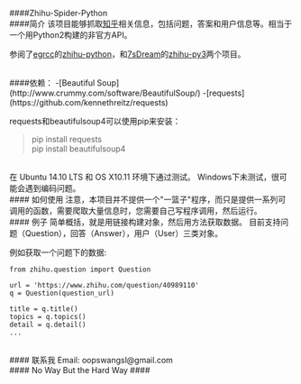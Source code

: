 ####Zhihu-Spider-Python
<br/>
####简介
该项目能够抓取[知乎](http://www.zhihu.com/)相关信息，包括问题，答案和用户信息等。相当于一个用Python2构建的非官方API。


参阅了[egrcc](https://github.com/egrcc)的[zhihu-python](https://github.com/egrcc/zhihu-python)，和[7sDream](https://github.com/7sDream)的[zhihu-py3](https://github.com/7sDream/zhihu-py3)两个项目。

<br/>
####依赖：
-[Beautiful Soup](http://www.crummy.com/software/BeautifulSoup/)  
-[requests](https://github.com/kennethreitz/requests)

requests和beautifulsoup4可以使用pip来安装：

> pip install requests  
> pip install beautifulsoup4

<br/>
在 Ubuntu 14.10 LTS 和 OS X10.11 环境下通过测试。  
Windows下未测试，很可能会遇到编码问题。

<br/>  
#### 如何使用
注意，本项目并不提供一个"一篮子"程序，而只是提供一系列可调用的函数，需要爬取大量信息时，您需要自己写程序调用，然后运行。

<br/>
#### 例子
简单概括，就是用链接构建对象，然后用方法获取数据。 
目前支持问题（Question），回答（Answer），用户（User）三类对象。
 
例如获取一个问题下的数据:

```
from zhihu.question import Question

url = 'https://www.zhihu.com/question/40989110'
q = Question(question_url)

title = q.title()
topics = q.topics()
detail = q.detail()
...

```
  


  
<br/>
#### 联系我
Email: oopswangsl@gmail.com

<br/>
#### No Way But the Hard Way ####
